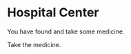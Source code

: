 # Hospital Center

You have found and take some medicine.

<Take id="medicine">Take the medicine.</Take>
